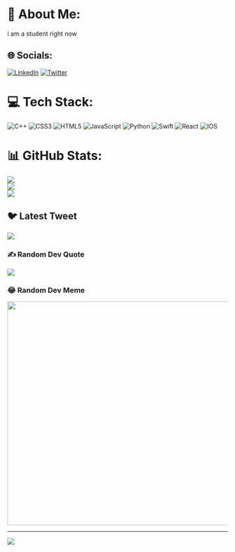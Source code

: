 <!-- - 👋 Hi, I’m @Pushkarmondal
- 👀 I’m interested in Competetive Programming
- 🌱 I’m currently learning IOS,HTML,CSS,JAVASCRIPT
- 📫 How to reach me ...
- MY LINKEDIN PROFILE -> https://www.linkedin.com/in/pushkar-mondal-550807217

 -->
 # 💫 About Me:
i am a student right now<br>


## 🌐 Socials:
[![LinkedIn](https://img.shields.io/badge/LinkedIn-%230077B5.svg?logo=linkedin&logoColor=white)](https://linkedin.com/in/https://www.linkedin.com/in/pushkar-mondal-550807217) [![Twitter](https://img.shields.io/badge/Twitter-%231DA1F2.svg?logo=Twitter&logoColor=white)](https://twitter.com/pushkarmondal79) 

# 💻 Tech Stack:
![C++](https://img.shields.io/badge/c++-%2300599C.svg?style=for-the-badge&logo=c%2B%2B&logoColor=white) ![CSS3](https://img.shields.io/badge/css3-%231572B6.svg?style=for-the-badge&logo=css3&logoColor=white) ![HTML5](https://img.shields.io/badge/html5-%23E34F26.svg?style=for-the-badge&logo=html5&logoColor=white) ![JavaScript](https://img.shields.io/badge/javascript-%23323330.svg?style=for-the-badge&logo=javascript&logoColor=%23F7DF1E) ![Python](https://img.shields.io/badge/python-3670A0?style=for-the-badge&logo=python&logoColor=ffdd54) ![Swift](https://img.shields.io/badge/swift-F54A2A?style=for-the-badge&logo=swift&logoColor=white) ![React](https://img.shields.io/badge/react-%2320232a.svg?style=for-the-badge&logo=react&logoColor=%2361DAFB) ![IOS](https://img.shields.io/badge/IOS-%2320232a.svg?style=for-the-badge&logo=apple&logoColor=white)
# 📊 GitHub Stats:
![](https://github-readme-stats.vercel.app/api?username=Pushkarmondal&theme=dark&hide_border=false&include_all_commits=false&count_private=false)<br/>
![](https://github-readme-streak-stats.herokuapp.com/?user=Pushkarmondal&theme=dark&hide_border=false)<br/>
![](https://github-readme-stats.vercel.app/api/top-langs/?username=Pushkarmondal&theme=dark&hide_border=false&include_all_commits=false&count_private=false&layout=compact)

## 🐦 Latest Tweet
[![](https://gtce.itsvg.in/api?username=pushkarmondal79)](https://github.com/VishwaGauravIn/github-twitter-card-embed)

### ✍️ Random Dev Quote
![](https://quotes-github-readme.vercel.app/api?type=horizontal&theme=radical)

### 😂 Random Dev Meme
<img src="https://rm.up.railway.app/" width="512px"/>

---
[![](https://visitcount.itsvg.in/api?id=Pushkarmondal&icon=0&color=0)](https://visitcount.itsvg.in)

<!-- Proudly created with GPRM ( https://gprm.itsvg.in ) -->
